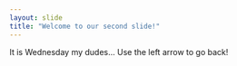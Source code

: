 ```yaml
---
layout: slide
title: "Welcome to our second slide!"
---
```

It is Wednesday my dudes...
Use the left arrow to go back!
